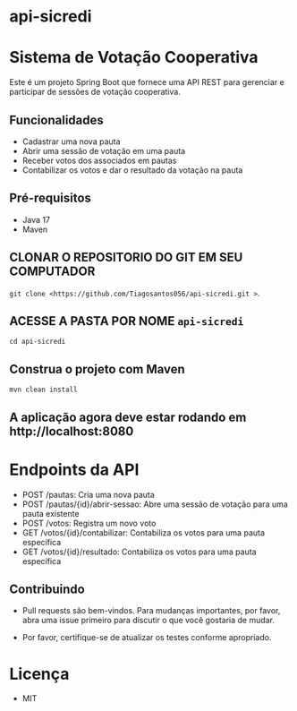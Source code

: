 # api-sicredi

# Sistema de Votação Cooperativa

Este é um projeto Spring Boot que fornece uma API REST para gerenciar e participar de sessões de votação cooperativa.

## Funcionalidades

- Cadastrar uma nova pauta
- Abrir uma sessão de votação em uma pauta
- Receber votos dos associados em pautas
- Contabilizar os votos e dar o resultado da votação na pauta

## Pré-requisitos

- Java 17
- Maven

## CLONAR O REPOSITORIO DO GIT EM SEU COMPUTADOR

`git clone <https://github.com/Tiagosantos056/api-sicredi.git >`.

## ACESSE A PASTA POR NOME `api-sicredi`
``
cd api-sicredi
``

## Construa o projeto com Maven
``
mvn clean install
``

## A aplicação agora deve estar rodando em http://localhost:8080

# Endpoints da API
* POST /pautas: Cria uma nova pauta
* POST /pautas/{id}/abrir-sessao: Abre uma sessão de votação para uma pauta existente
* POST /votos: Registra um novo voto
* GET /votos/{id}/contabilizar: Contabiliza os votos para uma pauta específica 
* GET /votos/{id}/resultado: Contabiliza os votos para uma pauta específica

## Contribuindo
* Pull requests são bem-vindos. Para mudanças importantes, por favor, abra uma issue primeiro para discutir o que você gostaria de mudar.

* Por favor, certifique-se de atualizar os testes conforme apropriado.

# Licença
* MIT
